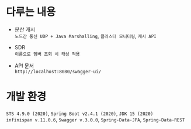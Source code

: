 # 다루는 내용
* 분산 캐시  
`노드간 통신 UDP + Java Marshalling`, `클러스터 모니터링`, `캐시 API`

* SDR  
`이름으로 멤버 조회 시 캐싱 적용`

* API 문서  
`http://localhost:8080/swagger-ui/`

# 개발 환경
`STS 4.9.0 (2020)`, `Spring Boot v2.4.1 (2020)`, `JDK 15 (2020)`  
`infinispan v.11.0.6`, `Swagger v.3.0.0`, `Spring-Data-JPA`, `Spring-Data-REST`  
